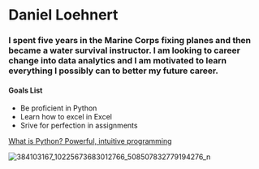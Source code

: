 # Daniel Loehnert
### I spent five years in the Marine Corps fixing planes and then became a water survival instructor. I am looking to career change into data analytics and I am motivated to learn everything I possibly can to better my future career.
#### Goals List
- Be proficient in Python
- Learn how to excel in Excel
- Srive for perfection in assignments
  
[What is Python? Powerful, intuitive programming](https://www.infoworld.com/article/3204016/what-is-python-powerful-intuitive-programming.html)

![384103167_10225673683012766_508507832779194276_n](https://github.com/Loehnert12/Homework/assets/145857486/f6d0f33d-fb5e-4c0b-99e6-7f0dc46fe346)

